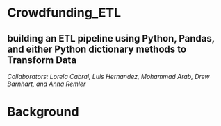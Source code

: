 # Crowdfunding_ETL

## building an ETL pipeline using Python, Pandas, and either Python dictionary methods to Transform Data 

*Collaborators: Lorela Cabral, Luis Hernandez, Mohammad Arab, Drew Barnhart, and Anna Remler*

# Background



